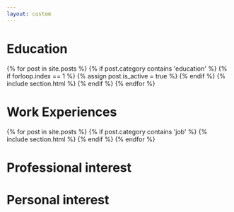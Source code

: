 ```yaml
---
layout: custom
---
```



# Education
{% for post in site.posts %}
    {% if post.category contains 'education' %}
        {% if forloop.index == 1 %}
            {% assign post.is_active = true  %}
        {% endif %}
{% include section.html %}
    {% endif %}
{% endfor %}
# Work Experiences
{% for post in site.posts %}
    {% if post.category contains 'job' %}
{% include section.html %}
    {% endif %}
{% endfor %}
# Professional interest
# Personal interest

